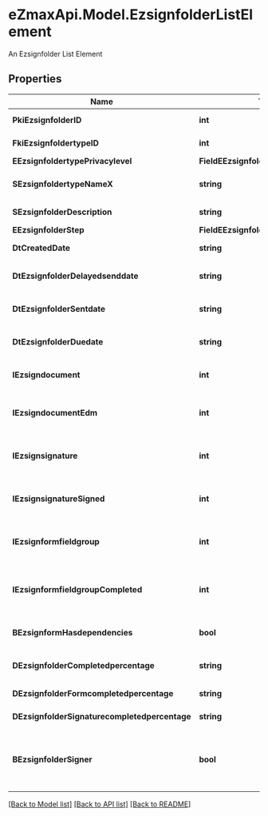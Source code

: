 # eZmaxApi.Model.EzsignfolderListElement
An Ezsignfolder List Element

## Properties

Name | Type | Description | Notes
------------ | ------------- | ------------- | -------------
**PkiEzsignfolderID** | **int** | The unique ID of the Ezsignfolder | 
**FkiEzsignfoldertypeID** | **int** | The unique ID of the Ezsignfoldertype. | 
**EEzsignfoldertypePrivacylevel** | **FieldEEzsignfoldertypePrivacylevel** |  | 
**SEzsignfoldertypeNameX** | **string** | The name of the Ezsignfoldertype in the language of the requester | 
**SEzsignfolderDescription** | **string** | The description of the Ezsignfolder | 
**EEzsignfolderStep** | **FieldEEzsignfolderStep** |  | 
**DtCreatedDate** | **string** | The date and time at which the object was created | 
**DtEzsignfolderDelayedsenddate** | **string** | The date and time at which the Ezsignfolder will be sent in the future. | [optional] 
**DtEzsignfolderSentdate** | **string** | The date and time at which the Ezsignfolder was sent the last time. | [optional] 
**DtEzsignfolderDuedate** | **string** | The maximum date and time at which the Ezsignfolder can be signed. | [optional] 
**IEzsigndocument** | **int** | The total number of Ezsigndocument in the folder | 
**IEzsigndocumentEdm** | **int** | The total number of Ezsigndocument in the folder that were saved in the edm system | 
**IEzsignsignature** | **int** | The total number of signature blocks in all Ezsigndocuments in the folder | 
**IEzsignsignatureSigned** | **int** | The total number of already signed signature blocks in all Ezsigndocuments in the folder | 
**IEzsignformfieldgroup** | **int** | The total number of Ezsignformfieldgroup in all Ezsigndocuments in the folder | 
**IEzsignformfieldgroupCompleted** | **int** | The total number of completed Ezsignformfieldgroup in all Ezsigndocuments in the folder | 
**BEzsignformHasdependencies** | **bool** | Whether the Ezsignform/Ezsignsignatures has dependencies or not | [optional] 
**DEzsignfolderCompletedpercentage** | **string** | Percentage of Ezsignform/Ezsignsignatures has completed | 
**DEzsignfolderFormcompletedpercentage** | **string** | Percentage of Ezsignform has completed | 
**DEzsignfolderSignaturecompletedpercentage** | **string** | Percentage of Ezsignsignatures has signed | 
**BEzsignfolderSigner** | **bool** | Whether the Ezsignfolder has an Ezsignsignatures that need to be signed or an Ezsignformfieldgroups that need to be filled by the current user | [optional] 

[[Back to Model list]](../README.md#documentation-for-models) [[Back to API list]](../README.md#documentation-for-api-endpoints) [[Back to README]](../README.md)

